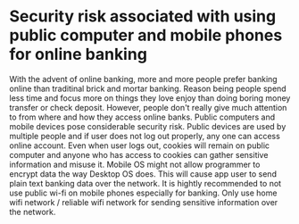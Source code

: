 # Security risk associated with using public computer and mobile phones for online banking

With the advent of online banking, more and more people prefer banking online than traditinal brick and mortar banking. Reason being people spend less time and focus more on things they love enjoy than doing boring money transfer or check deposit. However, people don't really give much attention to from where and how they access online banks. Public computers and mobile devices pose considerable security risk. Public devices are used by multiple people and if user does not log out properly, any one can access online account. Even when user logs out, cookies will remain on public computer and anyone who has access to cookies can gather sensitive information and misuse it. Mobile OS might not allow programmer to encrypt data the way Desktop OS does. This will cause app user to send plain text banking data over the network. It is hightly recommended to not use public wi-fi on mobile phones especially for banking. Only use home wifi network / reliable wifi network for sending sensitive information over the network.